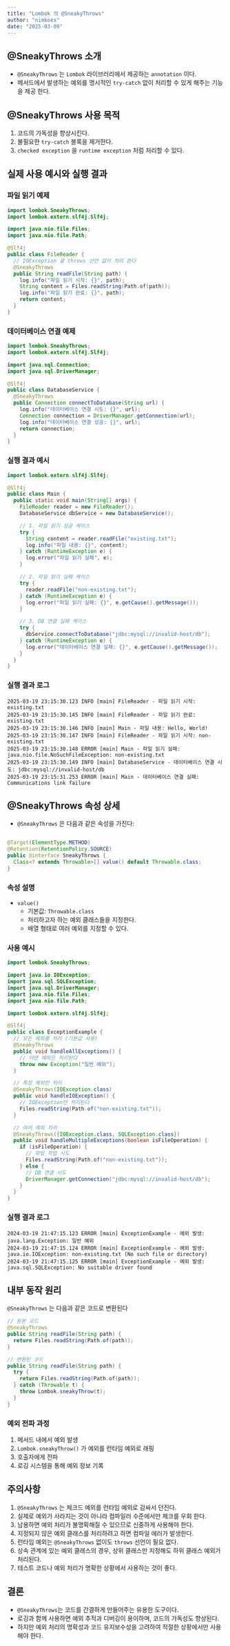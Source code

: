 ```yaml
---
title: "Lombok 의 @SneakyThrows"
author: "nimkoes"
date: "2025-03-09"
---
```


## @SneakyThrows 소개

- `@SneakyThrows` 는 `Lombok` 라이브러리에서 제공하는 `annotation` 이다.
- 메서드에서 발생하는 예외를 명시적인 `try-catch` 없이 처리할 수 있게 해주는 기능을 제공 한다.

## @SneakyThrows 사용 목적

1. 코드의 가독성을 향상시킨다.
2. 불필요한 `try-catch` 블록을 제거한다.
3. `checked exception` 을 `runtime exception` 처럼 처리할 수 있다.

## 실제 사용 예시와 실행 결과

### 파일 읽기 예제

```java
import lombok.SneakyThrows;
import lombok.extern.slf4j.Slf4j;

import java.nio.file.Files;
import java.nio.file.Path;

@Slf4j
public class FileReader {
  // IOException 을 throws 선언 없이 처리 한다
  @SneakyThrows
  public String readFile(String path) {
    log.info("파일 읽기 시작: {}", path);
    String content = Files.readString(Path.of(path));
    log.info("파일 읽기 완료: {}", path);
    return content;
  }
}
```

### 데이터베이스 연결 예제

```java
import lombok.SneakyThrows;
import lombok.extern.slf4j.Slf4j;

import java.sql.Connection;
import java.sql.DriverManager;

@Slf4j
public class DatabaseService {
  @SneakyThrows
  public Connection connectToDatabase(String url) {
    log.info("데이터베이스 연결 시도: {}", url);
    Connection connection = DriverManager.getConnection(url);
    log.info("데이터베이스 연결 성공: {}", url);
    return connection;
  }
}
```

### 실행 결과 예시

```java
import lombok.extern.slf4j.Slf4j;

@Slf4j
public class Main {
  public static void main(String[] args) {
    FileReader reader = new FileReader();
    DatabaseService dbService = new DatabaseService();

    // 1. 파일 읽기 성공 케이스
    try {
      String content = reader.readFile("existing.txt");
      log.info("파일 내용: {}", content);
    } catch (RuntimeException e) {
      log.error("파일 읽기 실패", e);
    }

    // 2. 파일 읽기 실패 케이스
    try {
      reader.readFile("non-existing.txt");
    } catch (RuntimeException e) {
      log.error("파일 읽기 실패: {}", e.getCause().getMessage());
    }

    // 3. DB 연결 실패 케이스
    try {
      dbService.connectToDatabase("jdbc:mysql://invalid-host/db");
    } catch (RuntimeException e) {
      log.error("데이터베이스 연결 실패: {}", e.getCause().getMessage());
    }
  }
}
```

### 실행 결과 로그

```shell
2025-03-19 23:15:30.123 INFO [main] FileReader - 파일 읽기 시작: existing.txt
2025-03-19 23:15:30.145 INFO [main] FileReader - 파일 읽기 완료: existing.txt
2025-03-19 23:15:30.146 INFO [main] Main - 파일 내용: Hello, World!
2025-03-19 23:15:30.147 INFO [main] FileReader - 파일 읽기 시작: non-existing.txt
2025-03-19 23:15:30.148 ERROR [main] Main - 파일 읽기 실패: java.nio.file.NoSuchFileException: non-existing.txt
2025-03-19 23:15:30.149 INFO [main] DatabaseService - 데이터베이스 연결 시도: jdbc:mysql://invalid-host/db
2025-03-19 23:15:31.253 ERROR [main] Main - 데이터베이스 연결 실패: Communications link failure
```

## @SneakyThrows 속성 상세

- `@SneakyThrows` 은 다음과 같은 속성을 가진다:

```java

@Target(ElementType.METHOD)
@Retention(RetentionPolicy.SOURCE)
public @interface SneakyThrows {
  Class<? extends Throwable>[] value() default Throwable.class;
}
```

### 속성 설명

- `value()`
  - 기본값: `Throwable.class`
  - 처리하고자 하는 예외 클래스들을 지정한다.
  - 배열 형태로 여러 예외를 지정할 수 있다.

### 사용 예시

```java
import lombok.SneakyThrows;

import java.io.IOException;
import java.sql.SQLException;
import java.sql.DriverManager;
import java.nio.file.Files;
import java.nio.file.Path;

import lombok.extern.slf4j.Slf4j;

@Slf4j
public class ExceptionExample {
  // 모든 예외를 처리 (기본값 사용)
  @SneakyThrows
  public void handleAllExceptions() {
    // 어떤 예외든 처리된다
    throw new Exception("일반 예외");
  }

  // 특정 예외만 처리
  @SneakyThrows(IOException.class)
  public void handleIOException() {
    // IOException만 처리된다
    Files.readString(Path.of("non-existing.txt"));
  }

  // 여러 예외 처리
  @SneakyThrows({IOException.class, SQLException.class})
  public void handleMultipleExceptions(boolean isFileOperation) {
    if (isFileOperation) {
      // 파일 작업 시도
      Files.readString(Path.of("non-existing.txt"));
    } else {
      // DB 연결 시도
      DriverManager.getConnection("jdbc:mysql://invalid-host/db");
    }
  }
}
```

### 실행 결과 로그

```shell
2024-03-19 21:47:15.123 ERROR [main] ExceptionExample - 예외 발생: java.lang.Exception: 일반 예외
2024-03-19 21:47:15.124 ERROR [main] ExceptionExample - 예외 발생: java.io.IOException: non-existing.txt (No such file or directory)
2024-03-19 21:47:15.125 ERROR [main] ExceptionExample - 예외 발생: java.sql.SQLException: No suitable driver found
```

## 내부 동작 원리

`@SneakyThrows` 는 다음과 같은 코드로 변환된다

```java
// 원본 코드
@SneakyThrows
public String readFile(String path) {
  return Files.readString(Path.of(path));
}

// 변환된 코드
public String readFile(String path) {
  try {
    return Files.readString(Path.of(path));
  } catch (Throwable t) {
    throw Lombok.sneakyThrow(t);
  }
}
```

### 예외 전파 과정

1. 메서드 내에서 예외 발생
2. `Lombok.sneakyThrow()` 가 예외를 런타임 예외로 래핑
3. 호출자에게 전파
4. 로깅 시스템을 통해 예외 정보 기록

## 주의사항

1. `@SneakyThrows` 는 체크드 예외를 런타임 예외로 감싸서 던진다.
2. 실제로 예외가 사라지는 것이 아니라 컴파일러 수준에서만 체크를 우회 한다.
3. 남용하면 예외 처리가 불명확해질 수 있으므로 신중하게 사용해야 한다.
4. 지정되지 않은 예외 클래스를 처리하려고 하면 컴파일 에러가 발생한다.
5. 런타임 예외는 `@SneakyThrows` 없이도 `throws` 선언이 필요 없다.
6. 상속 관계에 있는 예외 클래스의 경우, 상위 클래스만 지정해도 하위 클래스 예외가 처리된다.
7. 테스트 코드나 예외 처리가 명확한 상황에서 사용하는 것이 좋다.

## 결론

- `@SneakyThrows`는 코드를 간결하게 만들어주는 유용한 도구이다.
- 로깅과 함께 사용하면 예외 추적과 디버깅이 용이하며, 코드의 가독성도 향상된다.
- 하지만 예외 처리의 명확성과 코드 유지보수성을 고려하여 적절한 상황에서만 사용해야 한다.
